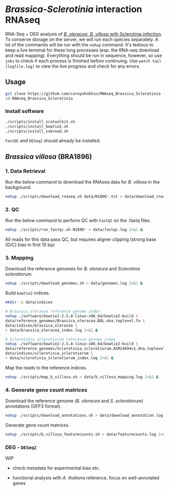 # *Brassica-Sclerotinia* interaction RNAseq

RNA-Seq + DEG analysis of [*B. oleracea, B. villosa* with Sclerotinia infection](https://pubmed.ncbi.nlm.nih.gov/36966424/). To conserve storage on the server, we will run each species separately. A lot of the commands will be run with the `nohup` command. It's tedious to keep a live terminal for these long processes (esp. the RNA-seq download and read mapping). Everything should be run in sequence, however, so use `jobs` to check if each process is finished before continuing. Use `watch tail [logfile.log]` to view the live progress and check for any errors.

## Usage
```bash
git clone https://github.com/coreyohnkhin/RNAseq_Brassica_Sclerotinia
cd RNAseq_Brassica_Sclerotinia
```

### Install software
```bash
./scripts/install_sratoolkit.sh
./scripts/install_bowtie2.sh
./scripts/install_subread.sh
```

`FastQC` and `DESeq2` should already be installed.

## *Brassica villosa* (BRA1896)
### 1. Data Retrieval

Run the below command to download the RNAseq data for *B. villosa* in the background.
```bash
nohup ./scripts/download_rnaseq.sh data/N1896*.txt > data/download_rnaseq.log 2>&1 &
```
### 2. QC
Run the below command to perform QC with `FastQC` on the .fastq files.
```bash
nohup ./scripts/run_fastqc.sh N1896* > data/fastqc.log 2>&1 &
```
All reads for this data pass QC, but requires aligner clipping (strong base (G/C) bias in first 10 bp)
### 3. Mapping
Download the reference genomes for *B. oleracea* and *Sclerotinia sclerotiorum*.
```bash
nohup ./scripts/download_genomes.sh > data/genomes.log 2>&1 &
```
Build `bowtie2` indices.
```bash
mkdir -p data/indices

# Brassica oleracea reference genome index
nohup ./software/bowtie2-2.5.4-linux-x86_64/bowtie2-build \
data/reference_genomes/Brassica_oleracea.BOL.dna.toplevel.fa \
data/indices/brassica_oleracea \
> data/brassica_oleracea_index.log 2>&1 &

# Sclerotinia sclerotiorum reference genome index
nohup ./software/bowtie2-2.5.4-linux-x86_64/bowtie2-build \
data/reference_genomes/Sclerotinia_sclerotiorum.ASM14694v1.dna.toplevel.fa \
data/indices/sclerotinia_sclerotiorum \
> data/sclerotinia_sclerotiorum_index.log 2>&1 &
```

Map the reads to the reference indices.
```bash
nohup ./scripts/map_b_villosa.sh > data/b_villosa_mapping.log 2>&1 &
```

### 4. Generate gene count matrices

Download the reference genome (*B. oleracea* and *S. sclerotiorum*) annotations (GFF3 format).
```bash
nohup ./scripts/download_annotations.sh > data/download_annotation.log 2>&1 &
```

Generate gene count matrices.
```bash
nohup ./scripts/b_villosa_featurecounts.sh > data/featurecounts.log 2>&1 &
```

### DEG - `DESeq2`
WIP

 - check metadata for experimental bias etc.

 - functional analysis with *A. thaliana* reference, focus on well-annotated genes
